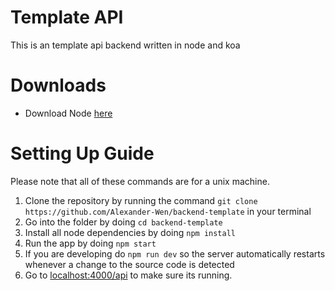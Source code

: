 # Template API
This is an template api backend written in node and koa

# Downloads
- Download Node [here](https://nodejs.org/en/)

# Setting Up Guide
Please note that all of these commands are for a unix machine.
  1. Clone the repository by running the command `git clone https://github.com/Alexander-Wen/backend-template` in your terminal
  2. Go into the folder by doing `cd backend-template`
  3. Install all node dependencies by doing `npm install`
  4. Run the app by doing `npm start`
  5. If you are developing do `npm run dev` so the server automatically restarts whenever a change to the source code is detected
  6. Go to [localhost:4000/api](localhost:4000/api) to make sure its running.
